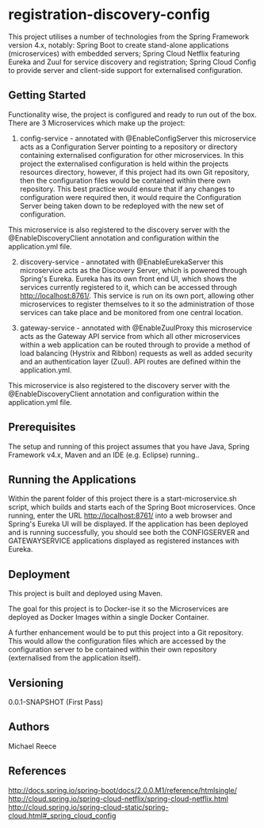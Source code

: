 # registration-discovery-config

This project utilises a number of technologies from the Spring Framework version 4.x, notably: Spring Boot to create stand-alone applications (microservices) with embedded servers; Spring Cloud Netflix featuring Eureka and Zuul for service discovery and registration; Spring Cloud Config to provide server and client-side support for externalised configuration.

## Getting Started

Functionality wise, the project is configured and ready to run out of the box. There are 3 Microservices which make up the project:

1) config-service - annotated with @EnableConfigServer this microservice acts as a Configuration Server pointing to a repository or directory containing externalised configuration for other microservices. In this project the externalised configuration is held within the projects resources directory, however, if this project had its own Git repository, then the configuration files would be contained within there own repository. This best practice would ensure that if any changes to configuration were required then, it would require the Configuration Server being taken down to be redeployed with the new set of configuration.

This microservice is also registered to the discovery server with the @EnableDiscoveryClient annotation and configuration within the application.yml file.

2) discovery-service - annotated with @EnableEurekaServer this microservice acts as the Discovery Server, which is powered through Spring's Eureka. Eureka has its own front end UI, which shows the services currently registered to it, which can be accessed through <http://localhost:8761/>. This service is run on its own port, allowing other microservices to register themselves to it so the administration of those services can take place and be monitored from one central location.

3) gateway-service - annotated with @EnableZuulProxy this microservice acts as the Gateway API service from which all other microservices within a web application can be routed through to provide a method of load balancing (Hystrix and Ribbon) requests as well as added security and an authentication layer (Zuul). API routes are defined within the application.yml. 

This microservice is also registered to the discovery server with the @EnableDiscoveryClient annotation and configuration within the application.yml file.

## Prerequisites

The setup and running of this project assumes that you have Java, Spring Framework v4.x, Maven and an IDE (e.g. Eclipse) running..

## Running the Applications

Within the parent folder of this project there is a start-microservice.sh script, which builds and starts each of the Spring Boot microservices. Once running, enter the URL <http://localhost:8761/> into a web browser and Spring's Eureka UI will be displayed. If the application has been deployed and is running successfully, you should see both the CONFIGSERVER and GATEWAYSERVICE applications displayed as registered instances with Eureka.

## Deployment

This project is built and deployed using Maven.

The goal for this project is to Docker-ise it so the Microservices are deployed as Docker Images within a single Docker Container.

A further enhancement would be to put this project into a Git repository. This would allow the configuration files which are accessed by the configuration server to be contained within their own repository (externalised from the application itself).

## Versioning

0.0.1-SNAPSHOT (First Pass)

## Authors

Michael Reece

## References

<http://docs.spring.io/spring-boot/docs/2.0.0.M1/reference/htmlsingle/>
<http://cloud.spring.io/spring-cloud-netflix/spring-cloud-netflix.html>
<http://cloud.spring.io/spring-cloud-static/spring-cloud.html#_spring_cloud_config>